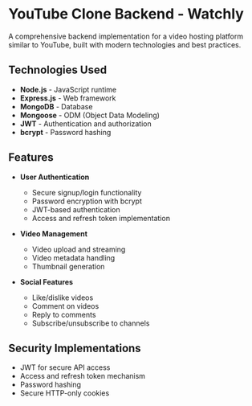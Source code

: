 # YouTube Clone Backend - Watchly

A comprehensive backend implementation for a video hosting platform similar to YouTube, built with modern technologies and best practices.

## Technologies Used

- **Node.js** - JavaScript runtime
- **Express.js** - Web framework
- **MongoDB** - Database
- **Mongoose** - ODM (Object Data Modeling)
- **JWT** - Authentication and authorization
- **bcrypt** - Password hashing

## Features

- **User Authentication**
  - Secure signup/login functionality
  - Password encryption with bcrypt
  - JWT-based authentication
  - Access and refresh token implementation

- **Video Management**
  - Video upload and streaming
  - Video metadata handling
  - Thumbnail generation

- **Social Features**
  - Like/dislike videos
  - Comment on videos
  - Reply to comments
  - Subscribe/unsubscribe to channels

## Security Implementations

- JWT for secure API access
- Access and refresh token mechanism
- Password hashing
- Secure HTTP-only cookies

